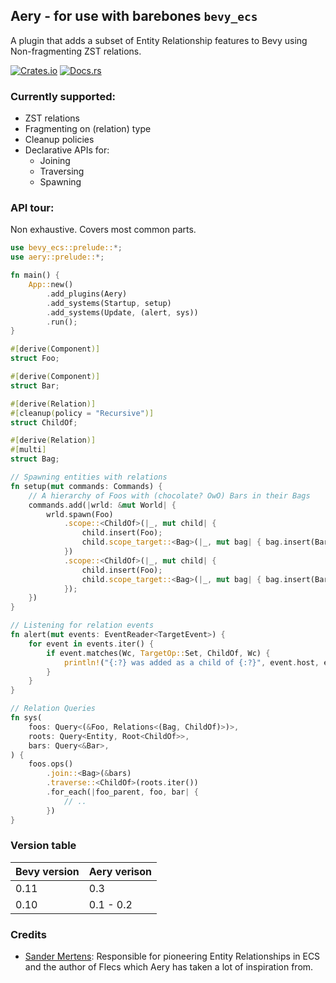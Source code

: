 ## Aery - for use with barebones `bevy_ecs`
A plugin that adds a subset of Entity Relationship features to Bevy using Non-fragmenting
ZST relations.

[![Crates.io](https://img.shields.io/crates/v/aery)](https://crates.io/crates/aery)
[![Docs.rs](https://img.shields.io/docsrs/aery)](https://docs.rs/aery/latest/aery/)

### Currently supported:
- ZST relations
- Fragmenting on (relation) type
- Cleanup policies
- Declarative APIs for:
  - Joining
  - Traversing
  - Spawning

### API tour:
Non exhaustive. Covers most common parts.

```rust
use bevy_ecs::prelude::*;
use aery::prelude::*;

fn main() {
    App::new()
        .add_plugins(Aery)
        .add_systems(Startup, setup)
        .add_systems(Update, (alert, sys))
        .run();
}

#[derive(Component)]
struct Foo;

#[derive(Component)]
struct Bar;

#[derive(Relation)]
#[cleanup(policy = "Recursive")]
struct ChildOf;

#[derive(Relation)]
#[multi]
struct Bag;

// Spawning entities with relations
fn setup(mut commands: Commands) {
    // A hierarchy of Foos with (chocolate? OwO) Bars in their Bags
    commands.add(|wrld: &mut World| {
        wrld.spawn(Foo)
            .scope::<ChildOf>(|_, mut child| {
                child.insert(Foo);
                child.scope_target::<Bag>(|_, mut bag| { bag.insert(Bar); });
            })
            .scope::<ChildOf>(|_, mut child| {
                child.insert(Foo);
                child.scope_target::<Bag>(|_, mut bag| { bag.insert(Bar); });
            });
    })
}

// Listening for relation events
fn alert(mut events: EventReader<TargetEvent>) {
    for event in events.iter() {
        if event.matches(Wc, TargetOp::Set, ChildOf, Wc) {
            println!("{:?} was added as a child of {:?}", event.host, event.target);
        }
    }
}

// Relation Queries
fn sys(
    foos: Query<(&Foo, Relations<(Bag, ChildOf)>)>,
    roots: Query<Entity, Root<ChildOf>>,
    bars: Query<&Bar>,
) {
    foos.ops()
        .join::<Bag>(&bars)
        .traverse::<ChildOf>(roots.iter())
        .for_each(|foo_parent, foo, bar| {
            // ..
        })
}
```

### Version table
| Bevy version | Aery verison |
|--------------|--------------|
| 0.11         | 0.3          |
| 0.10         | 0.1 - 0.2    |

### Credits
- [Sander Mertens](https://github.com/SanderMertens):
Responsible for pioneering Entity Relationships in ECS and the author of Flecs which Aery has taken 
a lot of inspiration from.
